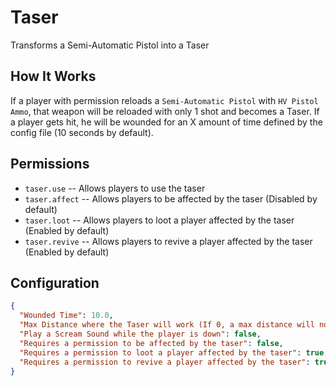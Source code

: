 # Taser
Transforms a Semi-Automatic Pistol into a Taser

## How It Works

If a player with permission reloads a `Semi-Automatic Pistol` with `HV Pistol Ammo`, that weapon will be reloaded with only 1 shot and becomes a Taser. If a player gets hit, he will be wounded for an X amount of time defined by the config file (10 seconds by default).

## Permissions

* `taser.use` -- Allows players to use the taser
* `taser.affect` -- Allows players to be affected by the taser (Disabled by default)
* `taser.loot` -- Allows players to loot a player affected by the taser (Enabled by default)
* `taser.revive` -- Allows players to revive a player affected by the taser (Enabled by default)

## Configuration

``` json
{
  "Wounded Time": 10.0,
  "Max Distance where the Taser will work (If 0, a max distance will no be applied)": 0,
  "Play a Scream Sound while the player is down": false,
  "Requires a permission to be affected by the taser": false,
  "Requires a permission to loot a player affected by the taser": true,
  "Requires a permission to revive a player affected by the taser": true
}
```
